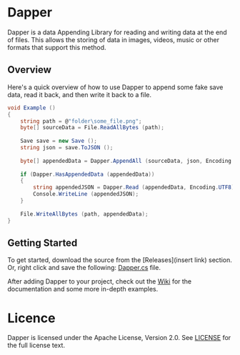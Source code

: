 # Dapper
Dapper is a data Appending Library for reading and writing data at the end of files. 
This allows the storing of data in images, videos, music or other formats that support this method.

## Overview
Here's a quick overview of how to use Dapper to append some fake save data, read it back, and then write it back to a file.
```cs
void Example ()
{
    string path = @"folder\some_file.png";
    byte[] sourceData = File.ReadAllBytes (path);
    
    Save save = new Save ();
    string json = save.ToJSON ();
    
    byte[] appendedData = Dapper.AppendAll (sourceData, json, Encoding.UTF8);
    
    if (Dapper.HasAppendedData (appendedData))
    {
        string appendedJSON = Dapper.Read (appendedData, Encoding.UTF8);
        Console.WriteLine (appendedJSON);
    }
    
    File.WriteAllBytes (path, appendedData);
}
```

## Getting Started

To get started, download the source from the [Releases](insert link) section.
Or, right click and save the following: [Dapper.cs](https://raw.githubusercontent.com/Chi-Time/Dapper/master/Dapper/Dapper.cs?token=ACT4OTBKCMGK6EQ4WSEHRYDB3JKWO) file.

After adding Dapper to your project, check out the [Wiki](https://github.com/Chi-Time/Dapper/wiki/Dapper-Example-Usages) for the documentation and some more in-depth examples.

# Licence
Dapper is licensed under the Apache License, Version 2.0. See
[LICENSE](https://github.com/moby/moby/blob/master/LICENSE) for the full
license text.
